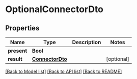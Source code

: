 # OptionalConnectorDto

## Properties
Name | Type | Description | Notes
------------ | ------------- | ------------- | -------------
**present** | **Bool** |  | 
**result** | [**ConnectorDto**](ConnectorDto) |  | [optional] 

[[Back to Model list]](../README#documentation-for-models) [[Back to API list]](../README#documentation-for-api-endpoints) [[Back to README]](../README)


